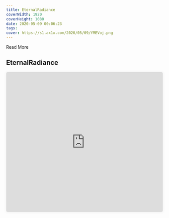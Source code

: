 ```yaml
---
title: EternalRadiance
coverWidth: 1920
coverHeight: 1080
date: 2020-05-09 00:06:23
tags:
cover: https://s1.ax1x.com/2020/05/09/YMEVoj.png
---
```


Read More
<!-- more -->

## EternalRadiance

<iframe style="width:100%;height:450px;box-shadow:0px 0px 10px #eee;border-radius:5px" src="https://www.ddd.online/jq/webEdit/project/embedProject/4g23EzIS-ndnixqsN-9LODVL4j-f3e4gJb4" frameborder="0" allowvr allowfullscreen mozallowfullscreen="true" webkitallowfullscreen="true" onmousewheel="">
</iframe>